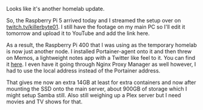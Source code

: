 Looks like it's another homelab update.

So, the Raspberry Pi 5 arrived today and I streamed the setup over on [twitch.tv/killerbyte01](twitch.tv/killerbyte01). I still have the footage on my main PC so I'll edit it tomorrow and upload it to YouTube and add the link here.

As a result, the Raspberry Pi 400 that I was using as the temporary homelab is now just another node. I installed Portainer-agent onto it and then threw on Memos, a lightweight notes app with a Twitter like feel to it. You can find it [here](usememos.com). I even have it going through Nginx Proxy Manager as well however, I had to use the local address instead of the Portainer address. 

That gives me now an extra 14GB at least for extra containers and now after mounting the SSD onto the main server, about 900GB of storage which I might setup Samba still. Also still weighing up a Plex server but I need movies and TV shows for that.